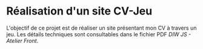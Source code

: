 # Réalisation d'un site CV-Jeu

L'objectif de ce projet est de réaliser un site présentant mon CV à travers un jeu.
Les détails techniques sont consultables dans le fichier PDF _DIW JS - Atelier Front_.
